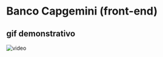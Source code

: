 # Banco Capgemini (front-end)

## gif demonstrativo

![video](./front-end/src/assets/video_demo.gif)